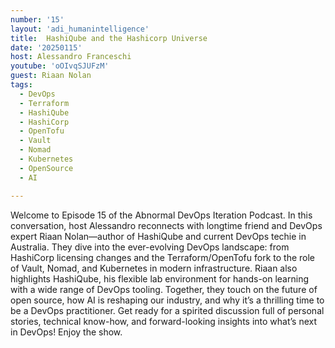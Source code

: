 ```yaml
---
number: '15'
layout: 'adi_humanintelligence'
title:  HashiQube and the Hashicorp Universe
date: '20250115'
host: Alessandro Franceschi
youtube: 'oOIvqSJUFzM'
guest: Riaan Nolan
tags:
  - DevOps
  - Terraform
  - HashiQube
  - HashiCorp
  - OpenTofu
  - Vault
  - Nomad
  - Kubernetes
  - OpenSource
  - AI

---
```

Welcome to Episode 15 of the Abnormal DevOps Iteration Podcast.
In this conversation, host Alessandro reconnects with longtime friend and DevOps expert Riaan Nolan—author of HashiQube and current DevOps techie in Australia.
They dive into the ever-evolving DevOps landscape: from HashiCorp licensing changes and the Terraform/OpenTofu fork to the role of Vault, Nomad, and Kubernetes in modern infrastructure.
Riaan also highlights HashiQube, his flexible lab environment for hands-on learning with a wide range of DevOps tooling.
Together, they touch on the future of open source, how AI is reshaping our industry, and why it’s a thrilling time to be a DevOps practitioner. Get ready for a spirited discussion full of personal stories, technical know-how, and forward-looking insights into what’s next in DevOps! Enjoy the show.
